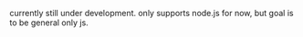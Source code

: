 currently still under development. only supports node.js for now, but goal is to be general only js.
